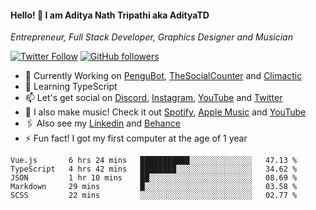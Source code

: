 <h4>Hello! 👋 I am Aditya Nath Tripathi aka AdityaTD</h4>
<p><em>Entrepreneur, Full Stack Developer, Graphics Designer and Musician</em></p>

[![Twitter Follow](https://img.shields.io/twitter/follow/adityatripathid?label=Follow)](https://twitter.com/adityatripathid)
[![GitHub followers](https://img.shields.io/github/followers/AdityaTD?label=Follow&style=social)](https://github.com/AdityaTD)

- 🔭 Currently Working on [PenguBot](https://github.com/PenguBot), [TheSocialCounter](https://thesocialcounter.com) and [Climactic](https://climactic.co)
- 🌱 Learning TypeScript
- 📫 Let's get social on [Discord](https://discord.gg/cu8aMYw), [Instagram](https://instagram.com/aditya_td), [YouTube](https://youtube.com/AdityaTD) and [Twitter](https://twitter.com/adityatripathid)
- 🎵 I also make music! Check it out [Spotify](https://open.spotify.com/artist/3MKIyx6JG4TwZNSHnmNyMm), [Apple Music](https://music.apple.com/us/artist/aditya-tripathi/1504395195) and [YouTube](https://youtube.com/AdityaTD)
- 🖇️ Also see my [Linkedin](https://www.linkedin.com/in/adityatd) and [Behance](https://www.behance.net/AdityaTD)
- ⚡ Fun fact! I got my first computer at the age of 1 year

<!--START_SECTION:waka-->
```text
Vue.js       6 hrs 24 mins   ███████████░░░░░░░░░░░░░░   47.13 % 
TypeScript   4 hrs 42 mins   ████████░░░░░░░░░░░░░░░░░   34.62 % 
JSON         1 hr 10 mins    ██░░░░░░░░░░░░░░░░░░░░░░░   08.69 % 
Markdown     29 mins         █░░░░░░░░░░░░░░░░░░░░░░░░   03.58 % 
SCSS         22 mins         ░░░░░░░░░░░░░░░░░░░░░░░░░   02.77 %
```
<!--END_SECTION:waka-->